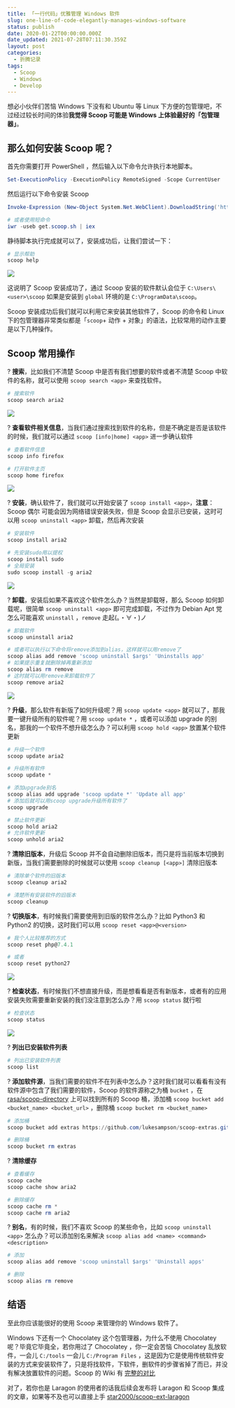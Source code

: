 ```yaml
---
title: 「一行代码」优雅管理 Windows 软件
slug: one-line-of-code-elegantly-manages-windows-software
status: publish
date: 2020-01-22T00:00:00.000Z
date_updated: 2021-07-28T07:11:30.359Z
layout: post
categories:
  - 折腾记录
tags:
  - Scoop
  - Windows
  - Develop
---
```


想必小伙伴们苦恼 Windows 下没有和 Ubuntu 等 Linux 下方便的包管理吧，不过经过较长时间的体验**我觉得 Scoop 可能是 Windows 上体验最好的「包管理器」**。

## 那么如何安装 Scoop 呢？

首先你需要打开 PowerShell ，然后输入以下命令允许执行本地脚本。

```powershell
Set-ExecutionPolicy -ExecutionPolicy RemoteSigned -Scope CurrentUser
```

然后运行以下命令安装 Scoop

```powershell
Invoke-Expression (New-Object System.Net.WebClient).DownloadString('https://get.scoop.sh')

# 或者使用短命令
iwr -useb get.scoop.sh | iex
```

静待脚本执行完成就可以了，安装成功后，让我们尝试一下：

```powershell
# 显示帮助
scoop help
```

![](images/af78c7ba-7e0e-4982-9555-b114318a0581.jpg)

这说明了 Scoop 安装成功了，通过 Scoop 安装的软件默认会位于 `C:\Users\<user>\scoop` 如果是安装到 `global` 环境的是 `C:\ProgramData\scoop`。

Scoop 安装成功后我们就可以利用它来安装其他软件了，Scoop 的命令和 Linux 下的包管理器非常类似都是「`scoop`+ 动作 + 对象」的语法，比较常用的动作主要是以下几种操作。

## Scoop 常用操作

? **搜索**，比如我们不清楚 Scoop 中是否有我们想要的软件或者不清楚 Scoop 中软件的名称，就可以使用 `scoop search <app>` 来查找软件。

```powershell
# 搜索软件
scoop search aria2
```

![](images/648799f7-6103-4319-98aa-9d411540506c.jpg)

? **查看软件相关信息**，当我们通过搜索找到软件的名称，但是不确定是否是该软件的时候，我们就可以通过 `scoop [info|home] <app>` 进一步确认软件

```powershell
# 查看软件信息
scoop info firefox

# 打开软件主页
scoop home firefox
```

![](images/a9d45940-73cf-42aa-8781-7e65eb5dc6a6.jpg)

? **安装**，确认软件了，我们就可以开始安装了 `scoop install <app>`，**注意**：Scoop 偶尔 可能会因为网络错误安装失败，但是 Scoop 会显示已安装，这时可以用 `scoop uninstall <app>` 卸载，然后再次安装

```powershell
# 安装软件
scoop install aria2

# 先安装sudo用以提权
scoop install sudo
# 全局安装
sudo scoop install -g aria2
```

![](images/d8a55841-0bd4-4c4f-99de-8a763296afdf.jpg)

? **卸载**，安装后如果不喜欢这个软件怎么办？当然是卸载呀，那么 Scoop 如何卸载呢，很简单 `scoop uninstall <app>` 即可完成卸载，不过作为 Debian Apt 党怎么可能喜欢 `uninstall` ，`remove` 走起(。・∀・)ノ

```powershell
# 卸载软件
scoop uninstall aria2

# 或者可以执行以下命令将remove添加到alias，这样就可以用remove了
scoop alias add remove 'scoop uninstall $args' 'Uninstalls app'
# 如果提示重复就删除掉再重新添加
scoop alias rm remove
# 这时就可以用remove来卸载软件了
scoop remove aria2
```

![](images/ae417e5c-40eb-4401-a84f-43cc6db8c392.jpg)

? **升级**，那么软件有新版了如何升级呢？用 `scoop update <app>` 就可以了，那我要一键升级所有的软件呢？用 `scoop update *` ，或者可以添加 upgrade 的别名，那我的一个软件不想升级怎么办？可以利用 `scoop hold <app>` 放置某个软件更新

```powershell
# 升级一个软件
scoop update aria2

# 升级所有软件
scoop update *

# 添加upgrade别名
scoop alias add upgrade 'scoop update *' 'Update all app'
# 添加后就可以用scoop upgrade升级所有软件了
scoop upgrade

# 禁止软件更新
scoop hold aria2
# 允许软件更新
scoop unhold aria2
```

? **清除旧版本**，升级后 Scoop 并不会自动删除旧版本，而只是将当前版本切换到新版，当我们需要删除的时候就可以使用 `scoop cleanup [<app>]` 清除旧版本

```powershell
# 清除单个软件的旧版本
scoop cleanup aria2

# 清楚所有安装软件的旧版本
scoop cleanup
```

? **切换版本**，有时候我们需要使用到旧版的软件怎么办？比如 Python3 和 Python2 的切换，这时我们可以用 `scoop reset <app>@<version>`

```powershell
# 我个人比较推荐的方式
scoop reset php@7.4.1

# 或者
scoop reset python27
```

![](images/82d8dfbf-919f-4f94-8e3d-09ec3dc24c5b.jpg)

? **检查状态**，有时候我们不想直接升级，而是想看看是否有新版本，或者有的应用安装失败需要重新安装的我们没注意到怎么办？用 `scoop status` 就行啦

```powershell
# 检查状态
scoop status
```

![](images/10e48691-4213-40bc-be25-490c3ad8f2a8.jpg)

? **列出已安装软件列表**

```powershell
# 列出已安装软件列表
scoop list
```

? **添加软件源**，当我们需要的软件不在列表中怎么办？这时我们就可以看看有没有软件源中包含了我们需要的软件，Scoop 的软件源称之为桶 `bucket` ，在 [rasa/scoop-directory](https://github.com/rasa/scoop-directory) 上可以找到所有的 Scoop 桶，添加桶 `scoop bucket add <bucket_name> <bucket_url>` ，删除桶 `scoop bucket rm <bucket_name>`

```powershell
# 添加桶
scoop bucket add extras https://github.com/lukesampson/scoop-extras.git

# 删除桶
scoop bucket rm extras
```

? **清除缓存**

```powershell
# 查看缓存
scoop cache
scoop cache show aria2

# 删除缓存
scoop cache rm *
scoop cache rm aria2
```

? **别名**，有的时候，我们不喜欢 Scoop 的某些命令，比如 `scoop uninstall <app>` 怎么办？可以添加别名来解决 `scoop alias add <name> <command> <description>`

```powershell
# 添加
scoop alias add remove 'scoop uninstall $args' 'Uninstall apps'

# 删除
scoop alias rm remove
```

## 结语

至此你应该能很好的使用 Scoop 来管理你的 Windows 软件了。

Windows 下还有一个 Chocolatey 这个包管理器，为什么不使用 Chocolatey 呢？毕竟它毕竟全，若你用过了 Chocolatey ，你一定会苦恼 Chocolatey 乱放软件，一会儿 `C:/tools` 一会儿 `C:/Program Files` ，这是因为它是使用传统软件安装的方式来安装软件了，只是将找软件，下软件，删软件的步骤省掉了而已，并没有解决放置软件的问题。Scoop 的 Wiki 有 [完整的对比](https://github.com/lukesampson/scoop/wiki/Chocolatey-Comparison)

对了，若你也是 Laragon 的使用者的话我后续会发布将 Laragon 和 Scoop 集成的文章，如果等不及也可以直接上手 [star2000/scoop-ext-laragon](https://github.com/star2000/scoop-ext-laragon)
